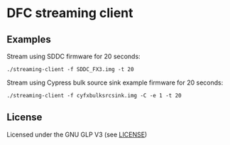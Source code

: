 # DFC streaming client


## Examples

Stream using SDDC firmware for 20 seconds:
```
./streaming-client -f SDDC_FX3.img -t 20
```

Stream using Cypress bulk source sink example firmware for 20 seconds:
```
./streaming-client -f cyfxbulksrcsink.img -C -e 1 -t 20
```

## License

Licensed under the GNU GLP V3 (see [LICENSE](LICENSE))
